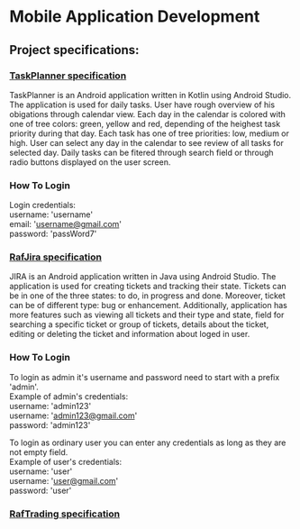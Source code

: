 # Mobile Application Development

## Project specifications:

### [TaskPlanner specification](0TaskPlanner/TaskPlanner_specification.pdf)
TaskPlanner is an Android application written in Kotlin using Android Studio. The application is used for daily tasks. User have rough overview of his obigations through calendar view. Each day in the calendar is colored with one of tree colors: green, yellow and red, depending of the heighest task priority during that day. Each task has one of tree priorities: low, medium or high. User can select any day in the calendar to see review of all tasks for selected day. Daily tasks can be fitered through search field or through radio buttons displayed on the user screen. 
### How To Login
Login credentials:<br>
username: 'username'<br>
email: 'username@gmail.com'<br>
password: 'passWord7'<br>


### [RafJira specification](RafJira/RafJirar_specification.pdf)
JIRA is an Android application written in Java using Android Studio. The application is used for creating tickets and tracking their state. Tickets can be in one of the three states: to do, in progress and done. Moreover, ticket can be of different type: bug or enhancement. Additionally, application has more features such as viewing all tickets and their type and state, field for searching a specific ticket or group of tickets, details about the ticket, editing or deleting the ticket and information about loged in user.
### How To Login
To login as admin it's username and password need to start with a prefix 'admin'.<br>
Example of admin's credentials:<br>
username: 'admin123'<br>
username: 'admin123@gmail.com'<br>
password: 'admin123'<br>

To login as ordinary user you can enter any credentials as long as they are not empty field.<br>
Example of user's credentials:<br>
username: 'user'<br>
username: 'user@gmail.com'<br>
password: 'user'<br>



### [RafTrading specification](RafTrading/RafTrading_specification.pdf)

